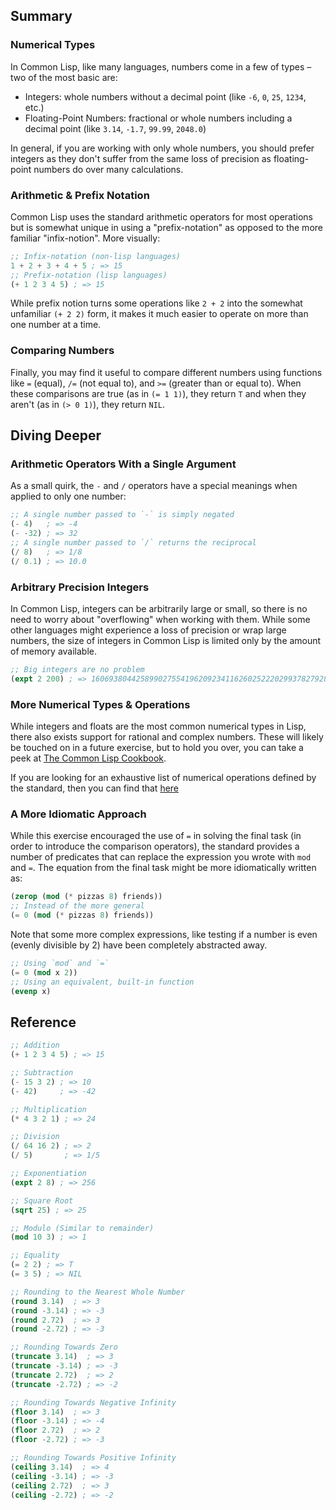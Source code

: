 ## Summary

### Numerical Types

In Common Lisp, like many languages, numbers come in a few of types – two of the
most basic are:

- Integers: whole numbers without a decimal point (like `-6`, `0`, `25`, `1234`,
  etc.)
- Floating-Point Numbers: fractional or whole numbers including a decimal point (like
  `3.14`, `-1.7`, `99.99`, `2048.0`)

In general, if you are working with only whole numbers, you should prefer
integers as they don't suffer from the same loss of precision as floating-point
numbers do over many calculations.

### Arithmetic & Prefix Notation

Common Lisp uses the standard arithmetic operators for most operations but is
somewhat unique in using a "prefix-notation" as opposed to the more familiar
"infix-notion". More visually:

```lisp
;; Infix-notation (non-lisp languages)
1 + 2 + 3 + 4 + 5 ; => 15
;; Prefix-notation (lisp languages)
(+ 1 2 3 4 5) ; => 15
```

While prefix notion turns some operations like `2 + 2` into the somewhat
unfamiliar `(+ 2 2)` form, it makes it much easier to operate on more than one
number at a time.

### Comparing Numbers

Finally, you may find it useful to compare different numbers using functions
like `=` (equal), `/=` (not equal to), and `>=` (greater than or equal to). When
these comparisons are true (as in `(= 1 1)`), they return `T` and when they
aren't (as in `(> 0 1)`), they return `NIL`.

## Diving Deeper

### Arithmetic Operators With a Single Argument

As a small quirk, the `-` and `/` operators have a special meanings when applied
to only one number:

```lisp
;; A single number passed to `-` is simply negated
(- 4)   ; => -4
(- -32) ; => 32
;; A single number passed to `/` returns the reciprocal
(/ 8)   ; => 1/8
(/ 0.1) ; => 10.0
```

### Arbitrary Precision Integers

In Common Lisp, integers can be arbitrarily large or small, so there is no need
to worry about "overflowing" when working with them. While some other languages
might experience a loss of precision or wrap large numbers, the size of integers
in Common Lisp is limited only by the amount of memory available.

```lisp
;; Big integers are no problem
(expt 2 200) ; => 1606938044258990275541962092341162602522202993782792835301376
```

### More Numerical Types & Operations

While integers and floats are the most common numerical types in Lisp, there
also exists support for rational and complex numbers. These will likely be
touched on in a future exercise, but to hold you over, you can take a peek at
[The Common Lisp
Cookbook](https://lispcookbook.github.io/cl-cookbook/numbers.html).

If you are looking for an exhaustive list of numerical operations defined by the
standard, then you can find that [here](http://l1sp.org/cl/12.1.1)

### A More Idiomatic Approach

While this exercise encouraged the use of `=` in solving the final task (in
order to introduce the comparison operators), the standard provides a number of
predicates that can replace the expression you wrote with `mod` and `=`. The
equation from the final task might be more idiomatically written as:

```lisp
(zerop (mod (* pizzas 8) friends))
;; Instead of the more general
(= 0 (mod (* pizzas 8) friends))
```

Note that some more complex expressions, like testing if a number is even
(evenly divisible by 2) have been completely abstracted away.

```lisp
;; Using `mod` and `=`
(= 0 (mod x 2))
;; Using an equivalent, built-in function
(evenp x)
```

## Reference

```lisp
;; Addition
(+ 1 2 3 4 5) ; => 15

;; Subtraction
(- 15 3 2) ; => 10
(- 42)     ; => -42

;; Multiplication
(* 4 3 2 1) ; => 24

;; Division
(/ 64 16 2) ; => 2
(/ 5)       ; => 1/5

;; Exponentiation
(expt 2 8) ; => 256

;; Square Root
(sqrt 25) ; => 25

;; Modulo (Similar to remainder)
(mod 10 3) ; => 1

;; Equality
(= 2 2) ; => T
(= 3 5) ; => NIL

;; Rounding to the Nearest Whole Number
(round 3.14)  ; => 3
(round -3.14) ; => -3
(round 2.72)  ; => 3
(round -2.72) ; => -3

;; Rounding Towards Zero
(truncate 3.14)  ; => 3
(truncate -3.14) ; => -3
(truncate 2.72)  ; => 2
(truncate -2.72) ; => -2

;; Rounding Towards Negative Infinity
(floor 3.14)  ; => 3
(floor -3.14) ; => -4
(floor 2.72)  ; => 2
(floor -2.72) ; => -3

;; Rounding Towards Positive Infinity
(ceiling 3.14)  ; => 4
(ceiling -3.14) ; => -3
(ceiling 2.72)  ; => 3
(ceiling -2.72) ; => -2
```
